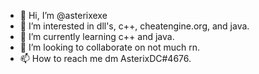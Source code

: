 - 👋 Hi, I’m @asterixexe
- 👀 I’m interested in dll's, c++, cheatengine.org, and java.
- 🌱 I’m currently learning c++ and java.
- 💞️ I’m looking to collaborate on not much rn.
- 📫 How to reach me dm AsterixDC#4676.

<!---
asterixexe/asterixexe is a ✨ special ✨ repository because its `README.md` (this file) appears on your GitHub profile.
You can click the Preview link to take a look at your changes.
--->
